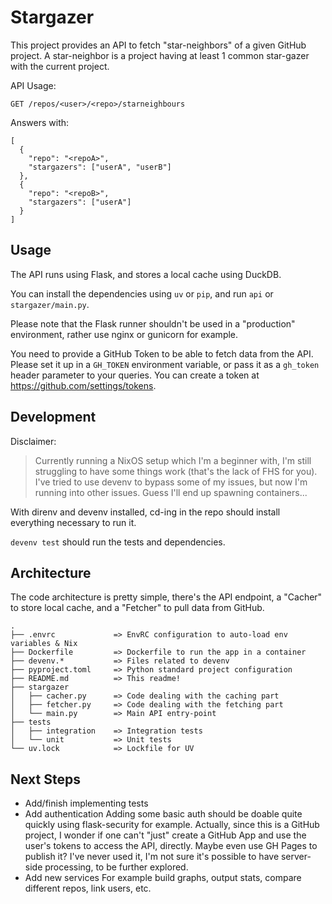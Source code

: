 Stargazer
=========

This project provides an API to fetch "star-neighbors" of a given GitHub project.
A star-neighbor is a project having at least 1 common star-gazer with the current project.

API Usage:

```
GET /repos/<user>/<repo>/starneighbours
```

Answers with:

```
[
  {
    "repo": "<repoA>",
    "stargazers": ["userA", "userB"]
  },
  {
    "repo": "<repoB>",
    "stargazers": ["userA"]
  }
]
```

Usage
-----
The API runs using Flask, and stores a local cache using DuckDB.

You can install the dependencies using `uv` or `pip`, and run `api` or `stargazer/main.py`.

Please note that the Flask runner shouldn't be used in a "production" environment, rather use nginx or gunicorn for example.

You need to provide a GitHub Token to be able to fetch data from the API.
Please set it up in a `GH_TOKEN` environment variable, or pass it as a `gh_token` header parameter to your queries.
You can create a token at https://github.com/settings/tokens.

Development
-----------
Disclaimer:
> Currently running a NixOS setup which I'm a beginner with, I'm still struggling to have some things work (that's the lack of FHS for you).
> I've tried to use devenv to bypass some of my issues, but now I'm running into other issues.
> Guess I'll end up spawning containers...

With direnv and devenv installed, cd-ing in the repo should install everything necessary to run it.

`devenv test` should run the tests and dependencies.

Architecture
------------

The code architecture is pretty simple, there's the API endpoint, a "Cacher" to store local cache, and a "Fetcher" to pull data from GitHub.

```
.
├── .envrc             => EnvRC configuration to auto-load env variables & Nix
├── Dockerfile         => Dockerfile to run the app in a container
├── devenv.*           => Files related to devenv
├── pyproject.toml     => Python standard project configuration
├── README.md          => This readme!
├── stargazer
│   ├── cacher.py      => Code dealing with the caching part
│   ├── fetcher.py     => Code dealing with the fetching part
│   └── main.py        => Main API entry-point
├── tests
│   ├── integration    => Integration tests
│   └── unit           => Unit tests
└── uv.lock            => Lockfile for UV
```

Next Steps
----------
* Add/finish implementing tests
* Add authentication
Adding some basic auth should be doable quite quickly using flask-security for example.
Actually, since this is a GitHub project, I wonder if one can't "just" create a GitHub App and use the user's tokens to access the API, directly.
Maybe even use GH Pages to publish it? I've never used it, I'm not sure it's possible to have server-side processing, to be further explored.
* Add new services
For example build graphs, output stats, compare different repos, link users, etc.

